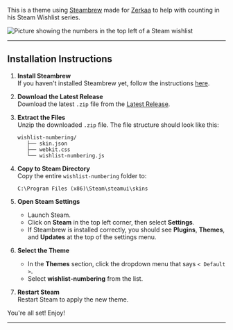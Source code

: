 This is a theme using [Steambrew](https://steambrew.app/) made for [Zerkaa](https://www.youtube.com/@ZerkaaPlays) to help with counting in his Steam Wishlist series.




![Picture showing the numbers in the top left of a Steam wishlist](https://i.imgur.com/4FiaBPL.png)

---

## Installation Instructions

1. **Install Steambrew**  
   If you haven't installed Steambrew yet, follow the instructions [here](https://docs.steambrew.app/users/installing).

2. **Download the Latest Release**  
   Download the latest `.zip` file from the [Latest Release](https://github.com/Giggles22031/wishlist-numbering/releases/latest).

3. **Extract the Files**  
   Unzip the downloaded `.zip` file. The file structure should look like this:

   ```
   wishlist-numbering/
      ├── skin.json
      ├── webkit.css
      └── wishlist-numbering.js
   ```

4. **Copy to Steam Directory**  
   Copy the entire `wishlist-numbering` folder to:
   ```
   C:\Program Files (x86)\Steam\steamui\skins
   ```

5. **Open Steam Settings**  
   - Launch Steam.
   - Click on **Steam** in the top left corner, then select **Settings**.
   - If Steambrew is installed correctly, you should see **Plugins**, **Themes**, and **Updates** at the top of the settings menu.

6. **Select the Theme**  
   - In the **Themes** section, click the dropdown menu that says `< Default >`.
   - Select **wishlist-numbering** from the list.

7. **Restart Steam**  
   Restart Steam to apply the new theme.

You're all set! Enjoy!

---
